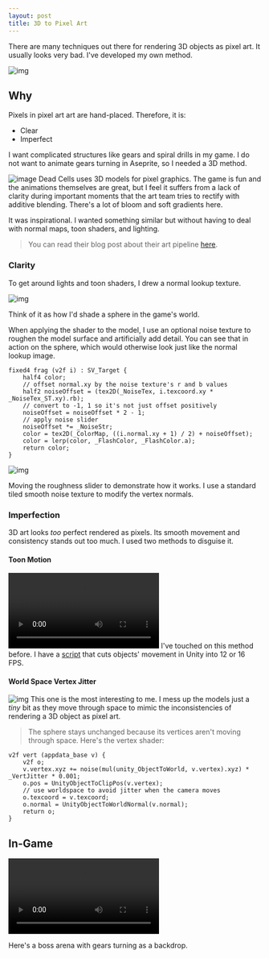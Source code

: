 ```yaml
---
layout: post
title: 3D to Pixel Art
---
```


There are many techniques out there for rendering 3D objects as pixel art. It usually looks very bad. I've developed my own method.

![img](https://garzaa.github.io/blog/assets/3dnormal/header.gif)

## Why
Pixels in pixel art art are hand-placed. Therefore, it is:
- Clear
- Imperfect

I want complicated structures like gears and spiral drills in my game. I do not want to animate gears turning in Aseprite, so I needed a 3D method.

![image](https://pyxis.nymag.com/v1/imgs/e72/52d/0de1fd5b9870221160bae2c61acd4e09ba-42-dead-cells.1x.rsquare.w1400.jpg)
Dead Cells uses 3D models for pixel graphics. The game is fun and the animations themselves are great, but I feel it suffers from a lack of clarity during important moments that the art team tries to rectify with additive blending.
There's a lot of bloom and soft gradients here.

It was inspirational. I wanted something similar but without having to deal with normal maps, toon shaders, and lighting.

> You can read their blog post about their art pipeline [here](https://www.gamedeveloper.com/production/art-design-deep-dive-using-a-3d-pipeline-for-2d-animation-in-i-dead-cells-i-).

### Clarity

To get around lights and toon shaders, I drew a normal lookup texture.

![img](https://garzaa.github.io/blog/assets/3dnormal/lookup.png)

Think of it as how I'd shade a sphere in the game's world.

When applying the shader to the model, I use an optional noise texture to roughen the model surface and artificially add detail. You can see that in action on the sphere, which would otherwise look just like the normal lookup image.
```hlsl
fixed4 frag (v2f i) : SV_Target {
	half4 color;
	// offset normal.xy by the noise texture's r and b values
	half2 noiseOffset = (tex2D(_NoiseTex, i.texcoord.xy * _NoiseTex_ST.xy).rb);
	// convert to -1, 1 so it's not just offset positively
	noiseOffset = noiseOffset * 2 - 1;
	// apply noise slider
	noiseOffset *= _NoiseStr;
	color = tex2D(_ColorMap, ((i.normal.xy + 1) / 2) + noiseOffset);
	color = lerp(color, _FlashColor, _FlashColor.a);
	return color;
}
```

![img](https://garzaa.github.io/blog/assets/3dnormal/roughness.gif)

Moving the roughness slider to demonstrate how it works. I use a standard tiled smooth noise texture to modify the vertex normals.

### Imperfection

3D art looks _too_ perfect rendered as pixels. Its smooth movement and consistency stands out too much.
I used two methods to disguise it.

#### Toon Motion

<video src="https://user-images.githubusercontent.com/11641991/294740096-38f6ccc5-f147-4e5a-87bb-af340aef85a1.webm" autoplay="autoplay" loop="loop" controls></video>
I've touched on this method before. I have a [script](https://gist.github.com/garzaa/59596a6836804338258ad53ff09cd0cb) that cuts objects' movement in Unity into 12 or 16 FPS.


#### World Space Vertex Jitter

![img](https://garzaa.github.io/blog/assets/3dnormal/jitter.gif)
This one is the most interesting to me. I mess up the models just a _tiny_ bit as they move through space to mimic the inconsistencies of rendering a 3D object as pixel art.
> The sphere stays unchanged because its vertices aren't moving through space.
Here's the vertex shader:

```hlsl
v2f vert (appdata_base v) {
	v2f o;
	v.vertex.xyz += noise(mul(unity_ObjectToWorld, v.vertex).xyz) * _VertJitter * 0.001;
	o.pos = UnityObjectToClipPos(v.vertex);
	// use worldspace to avoid jitter when the camera moves
	o.texcoord = v.texcoord;
	o.normal = UnityObjectToWorldNormal(v.normal);
	return o;
}
```

## In-Game
<video src="https://github-production-user-asset-6210df.s3.amazonaws.com/11641991/294740390-8e533c3f-f709-4d1e-849f-1c33248b882a.webm" autoplay="autoplay" loop="loop" controls></video>

Here's a boss arena with gears turning as a backdrop.
